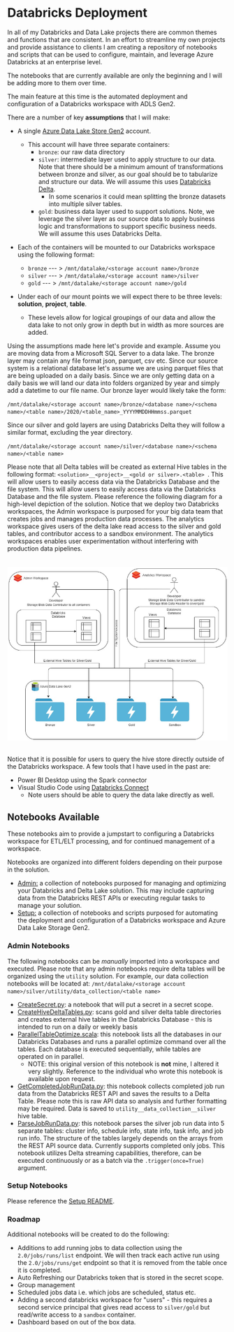 # Databricks Deployment 


In all of my Databricks and Data Lake projects there are common themes and functions that are consistent. In an effort to streamline my own projects and provide assistance to clients I am creating a repository of notebooks and scripts that can be used to configure, maintain, and leverage Azure Databricks at an enterprise level. 

The notebooks that are currently available are only the beginning and I will be adding more to them over time. 

The main feature at this time is the automated deployment and configuration of a Databricks workspace with ADLS Gen2. 


There are a number of key **assumptions** that I will make:
- A single [Azure Data Lake Store Gen2](https://docs.microsoft.com/en-us/azure/storage/blobs/data-lake-storage-introduction) account. 
    - This account will have three separate containers:
        - `bronze`: our raw data directory
        - `silver`: intermediate layer used to apply structure to our data. Note that there should be a minimum amount of transformations between bronze and silver, as our goal should be to tabularize and structure our data. We will assume this uses [Databricks Delta](https://databricks.com/blog/2017/10/25/databricks-delta-a-unified-management-system-for-real-time-big-data.html).
            - In some scenarios it could mean splitting the bronze datasets into multiple silver tables. 
        - `gold`: business data layer used to support solutions. Note, we leverage the silver layer as our source data to apply business logic and transformations to support specific business needs. We will assume this uses Databricks Delta.

- Each of the containers will be mounted to our Databricks workspace using the following format: 
    - `bronze` --- > `/mnt/datalake/<storage account name>/bronze`
    - `silver` --- > `/mnt/datalake/<storage account name>/silver`
    - `gold` --- > `/mnt/datalake/<storage account name>/gold`

- Under each of our mount points we will expect there to be three levels: **solution**, **project**, **table**. 
    - These levels allow for logical groupings of our data and allow the data lake to not only grow in depth but in width as more sources are added. 


Using the assumptions made here let's provide and example. Assume you are moving data from a Microsoft SQL Server to a data lake. The bronze layer may contain any file format json, parquet, csv etc. Since our source system is a relational database let's assume we are using parquet files that are being uploaded on a daily basis. Since we are only getting data on a daily basis we will land our data into folders organized by year and simply add a datetime to our file name. Our bronze layer would likely take the form: 

`/mnt/datalake/<storage account name>/bronze/<database name>/<schema name>/<table name>/2020/<table_name>_YYYYMMDDHHmmss.parquet`

Since our silver and gold layers are using Databricks Delta they will follow a similar format, excluding the year directory.

`/mnt/datalake/<storage account name>/silver/<database name>/<schema name>/<table name>`



Please note that all Delta tables will be created as external Hive tables in the following format: `<solution>__<project>__<gold or silver>.<table> `. This will allow users to easily access data via the Databricks Database and the file system.  This will allow users to easily access data via the Databricks Database and the file system. Please reference the following diagram for a high-level depiction of the solution.   Notice that we deploy two Databricks workspaces, the Admin workspace is purposed for your big data team that creates jobs and manages production data processes. The analytics workspace gives users of the delta lake read access to the silver and gold tables, and contributor access to a sandbox environment. The analytics workspaces enables user experimentation without interfering with production data pipelines.   
<br></br>
![](imgs/DatabricksHighlevelDiagram.jpg)
<br></br>


Notice that it is possible for users to query the hive store directly outside of the Databricks workspace. A few tools that I have used in the past are: 
- Power BI Desktop using the Spark connector  
- Visual Studio Code using [Databricks Connect](https://pypi.org/project/databricks-connect/)
    - Note users should be able to query the data lake directly as well.

## Notebooks Available

These notebooks aim to provide a jumpstart to configuring a Databricks workspace for ETL/ELT processing, and for continued management of a workspace. 


Notebooks are organized into different folders depending on their purpose in the solution. 
- [Admin:](Admin) a collection of notebooks purposed for managing and optimizing your Databricks and Delta Lake solution. This may include capturing data from the Databricks REST APIs or executing regular tasks to manage your solution. 
- [Setup:](Setup) a collection of notebooks and scripts purposed for automating the deployment and configuration of a Databricks workspace and Azure Data Lake Storage Gen2. 

### Admin Notebooks


The following notebooks can be *manually* imported into a workspace and executed. Please note that any admin notebooks require delta tables will be organized using the `utility` solution. For example, our data collection notebooks will be located at: `/mnt/datalake/<storage account name>/silver/utility/data_collection/<table name>`
- [CreateSecret.py](Admin/CreateSecret.py): a notebook that will put a secret in a secret scope. 
- [CreateHiveDeltaTables.py](Admin/CreateHiveDeltaTables.py): scans gold and silver delta table directories and creates external hive tables in the Databricks Database - this is intended to run on a daily or weekly basis 
- [ParallelTableOptimize.scala](Admin/ParallelTableOptimize.scala): this notebook lists all the databases in our Databricks Databases and runs a parallel optimize command over all the tables. Each database is executed sequentially, while tables are operated on in parallel. 
    - NOTE: this original version of this notebook is **not** mine, I altered it very slightly. Reference to the individual who wrote this notebook is available upon request. 
- [GetCompletedJobRunData.py](Admin/GetCompletedJobRunData.py): this notebook collects completed job run data from the Databricks REST API and saves the results to a Delta Table. Please note this is raw API data so analysis and further formatting may be required. Data is saved to `utility__data_collection__silver` hive table.  
- [ParseJobRunData.py](Admin/ParseJobRunData.py): this notebook parses the silver job run data into 5 separate tables: cluster info, schedule info, state info, task info, and job run info. The structure of the tables largely depends on the arrays from the REST API source data. Currently supports completed only jobs. This notebook utilizes Delta streaming capabilities, therefore, can be executed continuously or as a batch via the `.trigger(once=True)` argument.  

### Setup Notebooks

Please reference the [Setup README](Setup). 



### Roadmap

Additional notebooks will be created to do the following:
- Additions to add running jobs to data collection using the `2.0/jobs/runs/list` endpoint. We will then track each active run using the `2.0/jobs/runs/get` endpoint so that it is removed from the table once it is completed. 
- Auto Refreshing our Databricks token that is stored in the secret scope. 
- Group management
- Scheduled jobs data i.e. which jobs are scheduled, status etc. 
- Adding a second databricks workspace for "users" - this requires a second service principal that gives read access to `silver/gold` but read/write access to a `sandbox` container. 
- Dashboard based on out of the box data. 